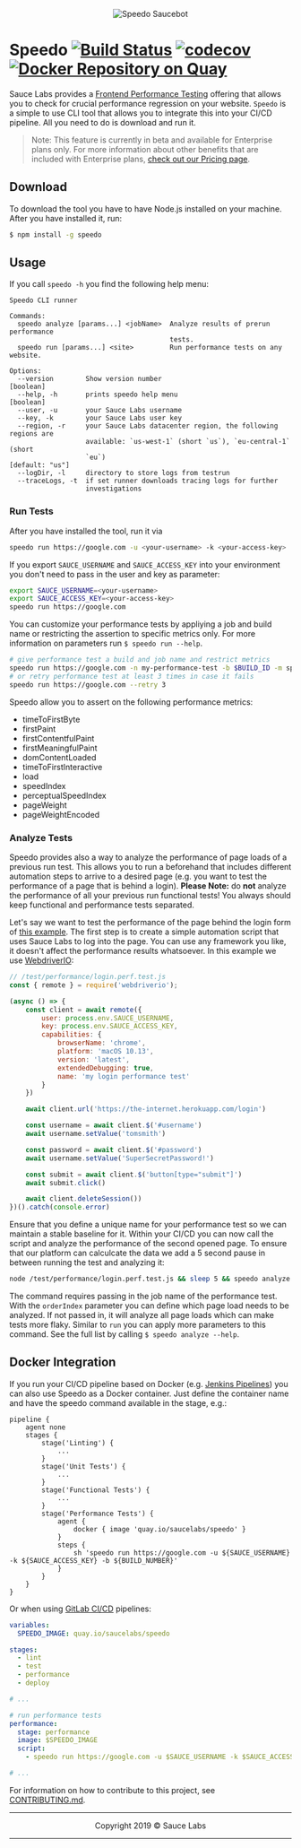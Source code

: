 <p align="center">
    <img src="./docs/saucebot.png" alt="Speedo Saucebot" />
</p>

Speedo [![Build Status](https://travis-ci.com/saucelabs/speedo.svg?token=px5tFzamGvYgujeyYVEp&branch=master)](https://travis-ci.com/saucelabs/speedo) [![codecov](https://codecov.io/gh/saucelabs/speedo/branch/master/graph/badge.svg)](https://codecov.io/gh/saucelabs/speedo) [![Docker Repository on Quay](https://quay.io/repository/saucelabs/speedo/status "Docker Repository on Quay")](https://quay.io/repository/saucelabs/speedo)
======

Sauce Labs provides a [Frontend Performance Testing](https://wiki.saucelabs.com/display/DOCS/Getting+Started+with+Front+End+Performance+Testing) offering that allows you to check for crucial performance regression on your website. `Speedo` is a simple to use CLI tool that allows you to integrate this into your CI/CD pipeline. All you need to do is download and run it.

> Note: This feature is currently in beta and available for Enterprise plans only. For more information about other benefits that are included with Enterprise plans, [check out our Pricing page](https://saucelabs.com/pricing).

## Download

To download the tool you have to have Node.js installed on your machine. After you have installed it, run:

```sh
$ npm install -g speedo
```

## Usage

If you call `speedo -h` you find the following help menu:

```
Speedo CLI runner

Commands:
  speedo analyze [params...] <jobName>  Analyze results of prerun performance
                                        tests.
  speedo run [params...] <site>         Run performance tests on any website.

Options:
  --version        Show version number                                 [boolean]
  --help, -h       prints speedo help menu                             [boolean]
  --user, -u       your Sauce Labs username
  --key, -k        your Sauce Labs user key
  --region, -r     your Sauce Labs datacenter region, the following regions are
                   available: `us-west-1` (short `us`), `eu-central-1` (short
                   `eu`)                                         [default: "us"]
  --logDir, -l     directory to store logs from testrun
  --traceLogs, -t  if set runner downloads tracing logs for further
                   investigations
```

### Run Tests

After you have installed the tool, run it via

```sh
speedo run https://google.com -u <your-username> -k <your-access-key>
```

If you export `SAUCE_USERNAME` and `SAUCE_ACCESS_KEY` into your environment you don't need to pass in the user and key as parameter:

```sh
export SAUCE_USERNAME=<your-username>
export SAUCE_ACCESS_KEY=<your-access-key>
speedo run https://google.com
```

You can customize your performance tests by appliying a job and build name or restricting the assertion to specific metrics only. For more information on parameters run `$ speedo run --help`.

```sh
# give performance test a build and job name and restrict metrics
speedo run https://google.com -n my-performance-test -b $BUILD_ID -m speedIndex -m timeToFirstInteractive -m firstPaint
# or retry performance test at least 3 times in case it fails
speedo run https://google.com --retry 3
```

Speedo allow you to assert on the following performance metrics:

- timeToFirstByte
- firstPaint
- firstContentfulPaint
- firstMeaningfulPaint
- domContentLoaded
- timeToFirstInteractive
- load
- speedIndex
- perceptualSpeedIndex
- pageWeight
- pageWeightEncoded

### Analyze Tests

Speedo provides also a way to analyze the performance of page loads of a previous run test. This allows you to run a beforehand that includes different automation steps to arrive to a desired page (e.g. you want to test the performance of a page that is behind a login). __Please Note:__ do __not__ analyze the performance of all your previous run functional tests! You always should keep functional and performance tests separated.

Let's say we want to test the performance of the page behind the login form of [this example](https://the-internet.herokuapp.com/login). The first step is to create a simple automation script that uses Sauce Labs to log into the page. You can use any framework you like, it doesn't affect the performance results whatsoever. In this example we use [WebdriverIO](https://webdriver.io/):

```js
// /test/performance/login.perf.test.js
const { remote } = require('webdriverio');

(async () => {
    const client = await remote({
        user: process.env.SAUCE_USERNAME,
        key: process.env.SAUCE_ACCESS_KEY,
        capabilities: {
            browserName: 'chrome',
            platform: 'macOS 10.13',
            version: 'latest',
            extendedDebugging: true,
            name: 'my login performance test'
        }
    })

    await client.url('https://the-internet.herokuapp.com/login')

    const username = await client.$('#username')
    await username.setValue('tomsmith')

    const password = await client.$('#password')
    await username.setValue('SuperSecretPassword!')

    const submit = await client.$('button[type="submit"]')
    await submit.click()

    await client.deleteSession())
})().catch(console.error)
```

Ensure that you define a unique name for your performance test so we can maintain a stable baseline for it. Within your CI/CD you can now call the script and analyze the performance of the second opened page. To ensure that our platform can calculcate the data we add a 5 second pause in between running the test and analyzing it:

```sh
node /test/performance/login.perf.test.js && sleep 5 && speedo analyze "my login performance test" --orderIndex 1
```

The command requires passing in the job name of the performance test. With the `orderIndex` parameter you can define which page load needs to be analyzed. If not passed in, it will analyze all page loads which can make tests more flaky. Similar to `run` you can apply more parameters to this command. See the full list by calling `$ speedo analyze --help`.

## Docker Integration

If you run your CI/CD pipeline based on Docker (e.g. [Jenkins Pipelines](https://jenkins.io/doc/book/pipeline/docker/)) you can also use Speedo as a Docker container. Just define the container name and have the speedo command available in the stage, e.g.:

```
pipeline {
    agent none
    stages {
        stage('Linting') {
            ...
        }
        stage('Unit Tests') {
            ...
        }
        stage('Functional Tests') {
            ...
        }
        stage('Performance Tests') {
            agent {
                docker { image 'quay.io/saucelabs/speedo' }
            }
            steps {
                sh 'speedo run https://google.com -u ${SAUCE_USERNAME} -k ${SAUCE_ACCESS_KEY} -b ${BUILD_NUMBER}'
            }
        }
    }
}
```

Or when using [GitLab CI/CD](https://docs.gitlab.com/ee/ci/pipelines.html) pipelines:

```yaml
variables:
  SPEEDO_IMAGE: quay.io/saucelabs/speedo

stages:
  - lint
  - test
  - performance
  - deploy

# ...

# run performance tests
performance:
  stage: performance
  image: $SPEEDO_IMAGE
  script:
    - speedo run https://google.com -u $SAUCE_USERNAME -k $SAUCE_ACCESS_KEY -b $BUILD_NUMBER

# ...
```

For information on how to contribute to this project, see [CONTRIBUTING.md](CONTRIBUTING.md).

***

<p align="center">Copyright 2019 © Sauce Labs</p>

***
